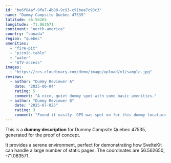 ```yaml
---
id: "be6f84af-9fa7-4b88-9c93-c91bea7c98c3"
name: "Dummy Campsite Quebec 47535"
latitude: 56.56265
longitude: -71.063571
continent: "north-america"
country: "canada"
region: "quebec"
amenities:
  - "fire-pit"
  - "picnic-table"
  - "water"
  - "ATV-access"
images:
  - "https://res.cloudinary.com/demo/image/upload/v1/sample.jpg"
reviews:
  - author: "Dummy Reviewer A"
    date: "2025-06-04"
    rating: 5
    comment: "A nice, quiet dummy spot with some basic amenities."
  - author: "Dummy Reviewer B"
    date: "2025-07-025"
    rating: 3
    comment: "Found it easily. GPS was spot on for this dummy location."
---
```


This is a **dummy description** for Dummy Campsite Quebec 47535, generated for the proof of concept.

It provides a serene environment, perfect for demonstrating how SvelteKit can handle a large number of static pages. The coordinates are 56.562650, -71.063571.
